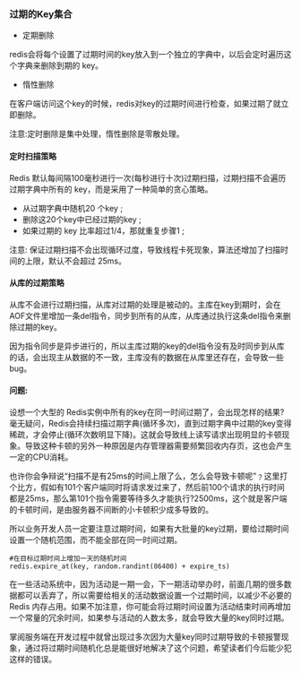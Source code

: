 ### 过期的Key集合
- 定期删除

redis会将每个设置了过期时间的key放入到一个独立的字典中，以后会定时遍历这个字典来删除到期的 key。

- 惰性删除

在客户端访问这个key的时候，redis对key的过期时间进行检查，如果过期了就立即删除。

注意:定时删除是集中处理，惰性删除是零散处理。

#### 定时扫描策略
Redis 默认每间隔100毫秒进行一次(每秒进行十次)过期扫描，过期扫描不会遍历过期字典中所有的 key，而是采用了一种简单的贪心策略。
- 从过期字典中随机20 个key ;
- 删除这20个key中已经过期的key ;
- 如果过期的 key 比率超过1/4，那就重复步骤1 ;

注意: 保证过期扫描不会出现循环过度，导致线程卡死现象，算法还增加了扫描时间的上限，默认不会超过 25ms。

#### 从库的过期策略
从库不会进行过期扫描，从库对过期的处理是被动的。主库在key到期时，会在AOF文件里增加一条del指令，同步到所有的从库，从库通过执行这条del指令来删除过期的key。

因为指令同步是异步进行的，所以主库过期的key的del指令没有及时同步到从库的话，会出现主从数据的不一致，主库没有的数据在从库里还存在，会导致一些bug。

#### 问题:
设想一个大型的 Redis实例中所有的key在同一时间过期了，会出现怎样的结果?毫无疑问，Redis会持续扫描过期字典(循环多次)，直到过期字典中过期的key变得稀疏，才会停止(循环次数明显下降)。这就会导致线上读写请求出现明显的卡顿现象。导致这种卡顿的另外一种原因是内存管理器需要频繁回收内存页，这也会产生一定的CPU消耗。

也许你会争辩说“扫描不是有25ms的时间上限了么，怎么会导致卡顿呢”﹖这里打个比方，假如有101个客户端同时将请求发过来了，然后前100个请求的执行时间都是25ms，那么第101个指令需要等待多久才能执行?2500ms，这个就是客户端的卡顿时间，是由服务器不间断的小卡顿积少成多导致的。

所以业务开发人员一定要注意过期时间，如果有大批量的key过期，要给过期时间设置一个随机范围，而不能全部在同一时间过期。
```
#在目标过期时间上增加一天的随机时间
redis.expire_at(key, random.randint(86400) + expire_ts)
```
在一些活动系统中，因为活动是一期一会，下一期活动举办时，前面几期的很多数据都可以丢弃了，所以需要给相关的活动数据设置一个过期时间，以减少不必要的Redis 内存占用。如果不加注意，你可能会将过期时间设置为活动结束时间再增加一个常量的冗余时间，如果参与活动的人数太多，就会导致大量的key同时过期。

掌阅服务端在开发过程中就曾出现过多次因为大量key同时过期导致的卡顿报警现象，通过将过期时间随机化总是能很好地解决了这个问题，希望读者们今后能少犯这样的错误。